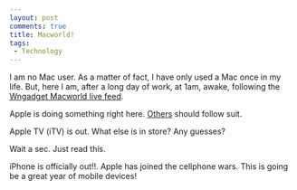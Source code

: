 ```yaml
---
layout: post
comments: true
title: Macworld!
tags:
 - Technology
---
```


I am no Mac user. As a matter of fact, I have only used a Mac once in my life. But, here I am, after a long day of work, at 1am, awake, following the [Wngadget Macworld live feed][0].

Apple is doing something right here. [Others][1] should follow suit.

Apple TV (iTV) is out. What else is in store? Any guesses?

Wait a sec. Just read this.

iPhone is officially out!!. Apple has joined the cellphone wars. This is going be a great year of mobile devices!


[0]: http://www.engadget.com/2007/01/09/live-from-macworld-2007-steve-jobs-keynote/
[1]: where-creative-fails/
